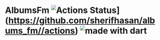 # AlbumsFm ![Actions Status](https://github.com/sherifhasan/albums_fm/workflows/Build%20and%20Test/badge.svg)](https://github.com/sherifhasan/albums_fm//actions) <img src="https://img.shields.io/badge/made%20with-dart-blue.svg" alt="made with dart">
